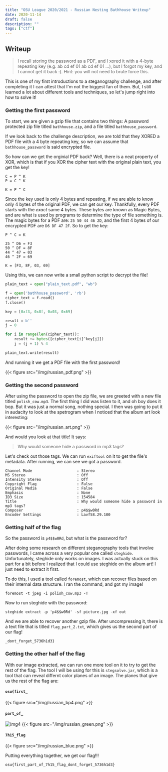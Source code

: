 ```yaml
---
title: "OSU League 2020/2021 - Russian Nesting Bathhouse Writeup"
date: 2020-11-14
draft: false
description: ""
tags: ["ctf"]
---
```

## Writeup
> I recall storing the password as a PDF, and I xored it with a 4-byte repeating key (e.g. ab cd ef 01 ab cd ef 01 ...), but I forgot my key, and I cannot get it back :(.
> Hint: you will not need to brute force this.

This is one of my first introductions to a steganography challenge, and after completing it I can attest that I'm not the biggest fan of them.  But, I still learned a lot about different tools and techniques, so let's jump right into how to solve it!

### Getting the first password

To start, we are given a gzip file that contains two things: A password protected zip file titled `bathhouse.zip`, and a file titled `bathhouse_password`.

If we look back to the challenge description, we are told that they XORED a PDF file with a 4 byte repeating key, so we can assume that `bathhouse_password` is said encrypted file.

So how can we get the orginial PDF back? Well, there is a neat property of XOR, which is that if you XOR the cipher text with the original plain text, you get the key!
```
C = P ^ K
P = C ^ K

K = P ^ C
```

Since the key used is only 4 bytes and repeating, if we are able to know only 4 bytes of the original PDF, we can get our key.  Thankfully, every PDF starts with the *exact* same 4 bytes.  These bytes are known as Magic Bytes, and are what is used by programs to determine the type of file something is.  The magic bytes for a PDF are: `25 50 44 46 2D`, and the first 4 bytes of our encrypted PDF are `D6 DF 47 2F`. So to get the key:

```
P ^ C = K

25 ^ D6 = F3
50 ^ DF = 8F
44 ^ 47 = 03
46 ^ 2F = 69

K = [F3, 8F, 03, 69]
```

Using this, we can now write a small python script to decrypt the file!

```python
plain_text = open("plain_text.pdf", "wb")

f = open('bathhouse_password', 'rb')
cipher_text = f.read()
f.close()

key = [0xf3, 0x8f, 0x03, 0x69]

result = b''
j = 0

for i in range(len(cipher_text)):
    result += bytes([cipher_text[i]^key[j]])
    j = (j + 1) % 4

plain_text.write(result)
```

And running it we get a PDF file with the first password!

{{< figure src="/img/russian_pdf.png" >}}

### Getting the second password

After using the password to open the zip file, we are greeted with a new file titled `polish_cow.mp3`.  The first thing I did was listen to it, and oh boy does it bop.  But it was just a normal song, nothing special.  I then was going to put it in audacity to look at the spetrogram when I noticed that the album art look interesting:

{{< figure src="/img/russian_art.png" >}}

And would you look at that title! It says:
>Why would someone hide a password in mp3 tags?

Let's check out those tags.  We can run `exiftool` on it to get the file's metadata. After running, we can see we got a password.

```
Channel Mode                    : Stereo
MS Stereo                       : Off
Intensity Stereo                : Off
Copyright Flag                  : False
Original Media                  : False
Emphasis                        : None
ID3 Size                        : 154584
Title                           : Why would someone hide a password in mp3 tags?
Composer                        : p4$$w0Rd
Encoder Settings                : Lavf58.29.100
```

### Getting half of the flag

So the password is `p4$$w0Rd`, but what is the password for?

After doing some research on different steganography tools that involve passwords, I came across a very popular one called `steghide`. Unfortunately, steghide only works on images.  I was actually stuck on this part for a bit before I realized that I could use steghide on the album art!  I just need to extract it first. 

To do this, I used a tool called `foremost`, which can recover files based on their internal data structure.  I ran the command, and got my image!

`foremost -t jpeg -i polish_cow.mp3 -T`

Now to run steghide with the password:

`steghide extract -p 'p4$$w0Rd' -sf picture.jpg -xf out`

And we are able to recover another gzip file.  After uncompressing it, there is a text file that is titled `flag_part_2.txt`, which gives us the second part of our flag!

`_dont_forget_5736h1d3}`

### Getting the other half of the flag

With our image extracted, we can run one more tool on it to try to get the rest of the flag.  The tool I will be using for this is `stegsolve.jar`, which is a tool that can reveal differnt color planes of an image.  The planes that give us the rest of the flag are:

#### `osu{first_`
{{< figure src="/img/russian_bp4.png" >}}

#### `part_of_`
![img4](img/russian_green.png)
{{< figure src="/img/russian_green.png" >}}

#### `7h15_flag`
{{< figure src="/img/russian_blue.png" >}}

Putting everything together, we get our flag!!!

`osu{first_part_of_7h15_flag_dont_forget_5736h1d3}`